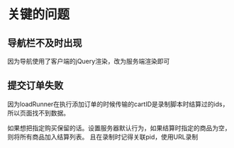 # 关键的问题

## 导航栏不及时出现
因为导航使用了客户端的jQuery渲染，改为服务端渲染即可

## 提交订单失败
因为loadRunner在执行添加订单的时候传输的cartID是录制脚本时结算过的ids，所以页面找不到数据。

如果想把指定购买保留的话。设置服务器默认行为，如果结算时指定的商品为空，则将所有商品加入结算列表。
且在录制时记得关联pid，使用URL录制